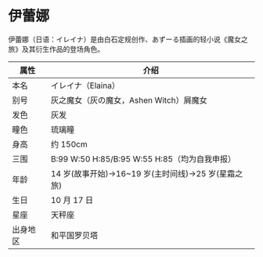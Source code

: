 # 伊蕾娜

伊蕾娜（日语：イレイナ）是由白石定规创作、あずーる插画的轻小说《魔女之旅》及其衍生作品的登场角色。

| 属性     | 介绍                                               |
| -------- | -------------------------------------------------- |
| 本名     | イレイナ（Elaina）                                 |
| 别号     | 灰之魔女（灰の魔女，Ashen Witch）屑魔女            |
| 发色     | 灰发                                               |
| 瞳色     | 琉璃瞳                                             |
| 身高     | 约 150cm                                           |
| 三围     | B:99 W:50 H:85/B:95 W:55 H:85（均为自我申报）      |
| 年龄     | 14 岁(故事开始)→16~19 岁(主时间线)→25 岁(星霜之旅) |
| 生日     | 10 月 17 日                                        |
| 星座     | 天秤座                                             |
| 出身地区 | 和平国罗贝塔                                       |

